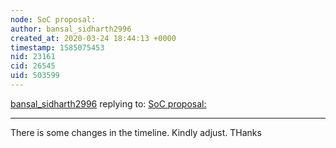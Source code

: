 ```yaml
---
node: SoC proposal: 
author: bansal_sidharth2996
created_at: 2020-03-24 18:44:13 +0000
timestamp: 1585075453
nid: 23161
cid: 26545
uid: 503599
---
```




[bansal_sidharth2996](../profile/bansal_sidharth2996) replying to: [SoC proposal: ](../notes/nitin_tech/03-17-2020/soc-proposal)

----
There is some changes in the timeline. Kindly adjust. THanks